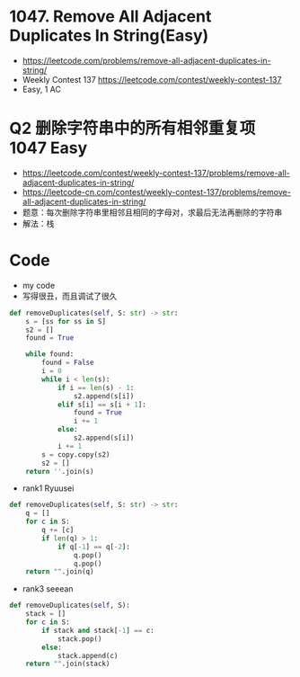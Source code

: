 # 1047. Remove All Adjacent Duplicates In String(Easy)
- https://leetcode.com/problems/remove-all-adjacent-duplicates-in-string/
- Weekly Contest 137 https://leetcode.com/contest/weekly-contest-137
- Easy, 1 AC

# Q2 删除字符串中的所有相邻重复项 1047 Easy
- https://leetcode.com/contest/weekly-contest-137/problems/remove-all-adjacent-duplicates-in-string/
- https://leetcode-cn.com/contest/weekly-contest-137/problems/remove-all-adjacent-duplicates-in-string/
- 题意：每次删除字符串里相邻且相同的字母对，求最后无法再删除的字符串
- 解法：栈

# Code
- my code
- 写得很丑，而且调试了很久
```python
def removeDuplicates(self, S: str) -> str:
    s = [ss for ss in S]
    s2 = []
    found = True

    while found:
        found = False
        i = 0
        while i < len(s):
            if i == len(s) - 1:
                s2.append(s[i])
            elif s[i] == s[i + 1]:
                found = True
                i += 1
            else:
                s2.append(s[i])
            i += 1
        s = copy.copy(s2)
        s2 = []
    return ''.join(s)

```

- rank1 Ryuusei
```python
def removeDuplicates(self, S: str) -> str:
    q = []
    for c in S:
        q += [c]
        if len(q) > 1:
            if q[-1] == q[-2]:
                q.pop()
                q.pop()
    return "".join(q)
```

- rank3 seeean
```python
def removeDuplicates(self, S):
    stack = []
    for c in S:
        if stack and stack[-1] == c:
            stack.pop()
        else:
            stack.append(c)
    return "".join(stack)
```